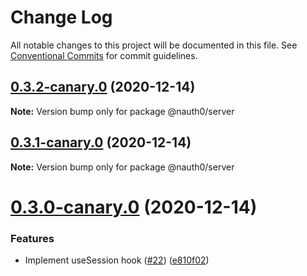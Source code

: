 # Change Log

All notable changes to this project will be documented in this file.
See [Conventional Commits](https://conventionalcommits.org) for commit guidelines.

## [0.3.2-canary.0](https://github.com/jamiedavenport/nauth0/compare/v0.3.1-canary.0...v0.3.2-canary.0) (2020-12-14)

**Note:** Version bump only for package @nauth0/server

## [0.3.1-canary.0](https://github.com/jamiedavenport/nauth0/compare/v0.3.0-canary.0...v0.3.1-canary.0) (2020-12-14)

**Note:** Version bump only for package @nauth0/server

# [0.3.0-canary.0](https://github.com/jamiedavenport/nauth0/compare/v0.2.0-canary.0...v0.3.0-canary.0) (2020-12-14)

### Features

- Implement useSession hook ([#22](https://github.com/jamiedavenport/nauth0/issues/22)) ([e810f02](https://github.com/jamiedavenport/nauth0/commit/e810f0258256a9eb54b3f70d8a733a42302171e2))
